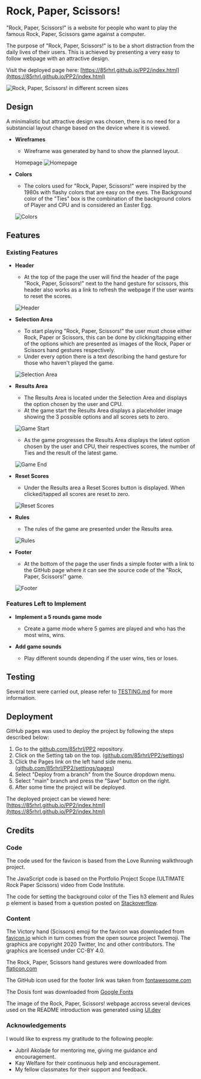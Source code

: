 # Rock, Paper, Scissors!
"Rock, Paper, Scissors!" is a website for people who want to play the famous Rock, Paper, Scissors game against a computer.

The purpose of "Rock, Paper, Scissors!" is to be a short distraction from the daily lives of their users.
This is achieved by presenting a very easy to follow webpage with an attractive design.

Visit the deployed page here: [https://85rhrl.github.io/PP2/index.html](https://85rhrl.github.io/PP2/index.html)

![Rock, Paper, Scissors! in different screen sizes](docs/images/amiresponsive.png)

## Design
A minimalistic but attractive design was chosen, there is no need for a substancial layout change based on the device where it is viewed.
- __Wireframes__
    - Wireframe was generated by hand to show the planned layout.
    
    Homepage
    ![Homepage](docs/images/wireframe-home.png)

- __Colors__
    - The colors used for "Rock, Paper, Scissors!" were inspired by the 1980s with flashy colors that are easy on the eyes. The Background color of the "Ties" box is the combination of the background colors of Player and CPU and is considered an Easter Egg.

    ![Colors](docs/images/colors.png)

## Features

### Existing Features

- __Header__
    - At the top of the page the user will find the header of the page "Rock, Paper, Scissors!" next to the hand gesture for scissors, this header also works as a link to refresh the webpage if the user wants to reset the scores.

    ![Header](docs/images/01-header.png)

- __Selection Area__
    - To start playing "Rock, Paper, Scissors!" the user must chose either Rock, Paper or Scissors, this can be done by clicking/tapping either of the options which are presented as images of the Rock, Paper or Scissors hand gestures respectively.
    - Under every option there is a text describing the hand gesture for those who haven't played the game.

    ![Selection Area](docs/images/02-choices.png)

- __Results Area__
    - The Results Area is located under the Selection Area and displays the option chosen by the user and CPU.
    - At the game start the Results Area displays a placeholder image showing the 3 possible options and all scores sets to zero.

    ![Game Start](docs/images/03-results-start.png)

    - As the game progresses the Results Area displays the latest option chosen by the user and CPU, their respectives scores, the number of Ties and the result of the latest game.

    ![Game End](docs/images/04-results-end.png)

- __Reset Scores__
    - Under the Results area a Reset Scores button is displayed. When clicked/tapped all scores are reset to zero.

    ![Reset Scores](docs/images/07-reset.png)

- __Rules__
    - The rules of the game are presented under the Results area.

    ![Rules](docs/images/05-rules.png)

- __Footer__
    - At the bottom of the page the user finds a simple footer with a link to the GitHub page where it can see the source code of the "Rock, Paper, Scissors!" game.

    ![Footer](docs/images/06-footer.png)

### Features Left to Implement

- __Implement a 5 rounds game mode__
    - Create a game mode where 5 games are played and who has the most wins, wins.

- __Add game sounds__
    - Play different sounds depending if the user wins, ties or loses.

## Testing

Several test were carried out, please refer to [TESTING.md](TESTING.md) for more information.

## Deployment

GitHub pages was used to deploy the project by following the steps described below:
    
1. Go to the [github.com/85rhrl/PP2](https://github.com/85rhrl/PP2) repository.
2. Click on the Setting tab on the top. ([github.com/85rhrl/PP2/settings](https://github.com/85rhrl/PP2/settings))
3. Click the Pages link on the left hand side menu. ([github.com/85rhrl/PP2/settings/pages](https://github.com/85rhrl/PP2/settings/pages))
4. Select "Deploy from a branch" from the Source dropdown menu.
5. Select "main" branch and press the "Save" button on the right.
6. After some time the project will be deployed.

The deployed project can be viewed here: [https://85rhrl.github.io/PP2/index.html](https://85rhrl.github.io/PP2/index.html)

## Credits

### Code
The code used for the favicon is based from the Love Running walkthrough project.

The JavaScript code is based on the Portfolio Project Scope (ULTIMATE Rock Paper Scissors) video from Code Institute.

The code for setting the background color of the Ties h3 element and Rules p element is based from a question posted on [Stackoverflow](https://stackoverflow.com/questions/14310154/how-do-i-set-a-background-color-for-the-width-of-text-not-the-width-of-the-enti).

### Content
The Victory hand (Scissors) emoji for the favicon was downloaded from [favicon.io](https://favicon.io/emoji-favicons/victory-hand) which in turn comes from the open source project Twemoji. The graphics are copyright 2020 Twitter, Inc and other contributors. The graphics are licensed under CC-BY 4.0.

The Rock, Paper, Scissors hand gestures were downloaded from [flaticon.com](https://www.flaticon.com/free-icon/rock-paper-scissors_6727646)

The GitHub icon used for the footer link was taken from [fontawesome.com](https://fontawesome.com/icons/square-github?f=brands&s=solid)

The Dosis font was downloaded from [Google Fonts](https://fonts.google.com/specimen/Dosis)

The image of the Rock, Paper, Scissors! webpage accross several devices used on the README introduction was generated using [UI.dev](https://ui.dev/amiresponsive)

### Acknowledgements

I would like to express my gratitude to the following people:

- Jubril Akolade for mentoring me, giving me guidance and encouragement.
- Kay Welfare for their continuous help and encouragement.
- My fellow classmates for their support and feedback.